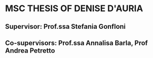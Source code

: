 # MSC THESIS OF DENISE D'AURIA

## Supervisor: Prof.ssa Stefania Gonfloni

## Co-supervisors: Prof.ssa Annalisa Barla, Prof Andrea Petretto
